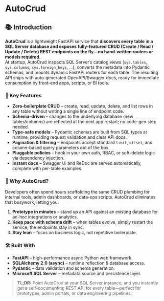 # AutoCrud

## 📚 Introduction

**AutoCrud** is a lightweight FastAPI service that **discovers every table in a SQL Server database and exposes fully-featured CRUD (Create / Read / Update / Delete) REST endpoints on the fly—no hand-written routers or models required.**  
At startup, AutoCrud inspects SQL Server’s catalog views (`sys.tables`, `sys.columns`, `sys.foreign_keys`, …), converts the metadata into Pydantic schemas, and mounts dynamic FastAPI routers for each table. The resulting API ships with auto-generated OpenAPI/Swagger docs, ready for immediate consumption by front-end apps, scripts, or BI tools.

### 🔑 Key Features
- **Zero-boilerplate CRUD** – create, read, update, delete, and list rows in any table without writing a single line of endpoint code.  
- **Schema-driven** – changes to the underlying database (new tables/columns) are reflected at the next app restart; no code-gen step needed.  
- **Type-safe models** – Pydantic schemas are built from SQL types at runtime, providing request validation and clear API docs.  
- **Pagination & filtering** – endpoints accept standard `limit`, `offset`, and column-based query parameters out of the box.  
- **Pluggable policies** – hook in your own auth, RBAC, or soft-delete logic via dependency injection.  
- **Instant docs** – Swagger UI and ReDoc are served automatically, complete with per-table examples.  

### 🚀 Why AutoCrud?
Developers often spend hours scaffolding the same CRUD plumbing for internal tools, admin dashboards, or data-ops scripts. AutoCrud eliminates that busywork, letting you:
1. **Prototype in minutes** – stand up an API against an existing database for ad-hoc integrations or analytics.  
2. **Keep pace with schema drift** – when tables evolve, simply restart the service; the endpoints stay in sync.  
3. **Stay lean** – focus on business logic, not repetitive boilerplate.

### 🛠️ Built With
- **FastAPI** – high-performance async Python web framework.  
- **SQLAlchemy 2.0 (async)** – runtime reflection & database access.  
- **Pydantic** – data validation and schema generation.  
- **Microsoft SQL Server** – metadata source and persistence layer.

> **TL;DR:** Point AutoCrud at your SQL Server instance, and you instantly get a self-documenting REST API for every table—perfect for prototypes, admin portals, or data engineering pipelines.
